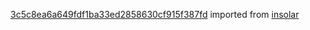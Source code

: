 [3c5c8ea6a649fdf1ba33ed2858630cf915f387fd](https://github.com/insolar/insolar/commit/3c5c8ea6a649fdf1ba33ed2858630cf915f387fd) imported from [insolar](https://github.com/insolar/insolar)
